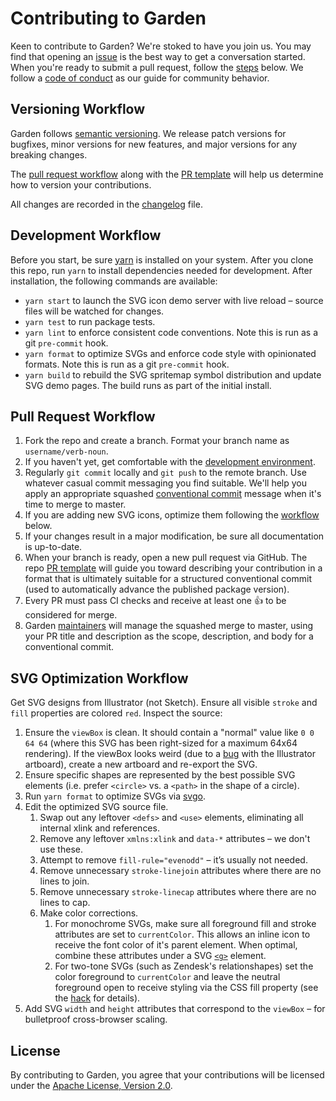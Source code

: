 # Contributing to Garden

Keen to contribute to Garden? We're stoked to have you join us. You may
find that opening an
[issue](https://github.com/zendeskgarden/svg-icons/issues) is the best
way to get a conversation started. When you're ready to submit a pull
request, follow the [steps](#pull-request-workflow) below. We follow a
[code of conduct](CODE_OF_CONDUCT.md) as our guide for community
behavior.

## Versioning Workflow

Garden follows [semantic versioning](https://semver.org/). We release
patch versions for bugfixes, minor versions for new features, and major
versions for any breaking changes.

The [pull request workflow](#pull-request-workflow) along with the [PR
template](PULL_REQUEST_TEMPLATE.md) will help us determine how to
version your contributions.

All changes are recorded in the [changelog](../CHANGELOG.md) file.

## Development Workflow

Before you start, be sure [yarn](https://yarnpkg.com/en/) is installed
on your system. After you clone this repo, run `yarn` to install
dependencies needed for development. After installation, the following
commands are available:

* `yarn start` to launch the SVG icon demo server with live reload
  – source files will be watched for changes.
* `yarn test` to run package tests.
* `yarn lint` to enforce consistent code conventions. Note this is run
  as a git `pre-commit` hook.
* `yarn format` to optimize SVGs and enforce code style with opinionated
  formats. Note this is run as a git `pre-commit` hook.
* `yarn build` to rebuild the SVG spritemap symbol distribution and
  update SVG demo pages. The build runs as part of the initial install.

## Pull Request Workflow

1. Fork the repo and create a branch. Format your branch name as
   `username/verb-noun`.
1. If you haven't yet, get comfortable with the [development
   environment](#development-workflow).
1. Regularly `git commit` locally and `git push` to the remote branch.
   Use whatever casual commit messaging you find suitable. We'll help
   you apply an appropriate squashed [conventional
   commit](https://conventionalcommits.org/) message when it's time to
   merge to master.
1. If you are adding new SVG icons, optimize them following the
   [workflow](svg-optimization-workflow) below.
1. If your changes result in a major modification, be sure all
   documentation is up-to-date.
1. When your branch is ready, open a new pull request via GitHub.
   The repo [PR template](PULL_REQUEST_TEMPLATE.md) will guide you
   toward describing your contribution in a format that is ultimately
   suitable for a structured conventional commit (used to automatically
   advance the published package version).
1. Every PR must pass CI checks and receive at least one :+1: to be
   considered for merge.
1. Garden
   [maintainers](https://github.com/orgs/zendeskgarden/teams/maintainers)
   will manage the squashed merge to master, using your PR title and
   description as the scope, description, and body for a conventional
   commit.

## SVG Optimization Workflow

Get SVG designs from Illustrator (not Sketch). Ensure all visible
`stroke` and `fill` properties are colored `red`. Inspect the source:

1. Ensure the `viewBox` is clean. It should contain a "normal" value
   like `0 0 64 64` (where this SVG has been right-sized for a maximum
   64x64 rendering). If the viewBox looks weird (due to a
   [bug](http://graphicdesign.stackexchange.com/questions/39505/illustrator-exporting-svg-viewbox-doesnt-match-artboard-size)
   with the Illustrator artboard), create a new artboard and re-export
   the SVG.
1. Ensure specific shapes are represented by the best possible SVG
   elements (i.e. prefer `<circle>` vs. a `<path>` in the shape of a
   circle).
1. Run `yarn format` to optimize SVGs via
   [svgo](https://www.npmjs.com/package/svgo).
1. Edit the optimized SVG source file.
    1. Swap out any leftover `<defs>` and `<use>` elements, eliminating
       all internal xlink and references.
    1. Remove any leftover `xmlns:xlink` and `data-*` attributes – we
       don't use these.
    1. Attempt to remove `fill-rule="evenodd"` – it’s usually not
       needed.
    1. Remove unnecessary `stroke-linejoin` attributes where there are
       no lines to join.
    1. Remove unnecessary `stroke-linecap` attributes where there are no
       lines to cap.
    1. Make color corrections.
        1. For monochrome SVGs, make sure all foreground fill and
           stroke attributes are set to `currentColor`. This allows
           an inline icon to receive the font color of it's parent
           element. When optimal, combine these attributes under a SVG
           [`<g>`](https://developer.mozilla.org/en-US/docs/Web/SVG/Element/g)
           element.
        1. For two-tone SVGs (such as Zendesk's relationshapes) set
           the color foreground to `currentColor` and leave the neutral
           foreground open to receive styling via the CSS fill property
           (see the
           [hack](https://css-tricks.com/lodge/svg/21-get-two-colors-use/)
           for details).
1. Add SVG `width` and `height` attributes that correspond to the
   `viewBox` – for bulletproof cross-browser scaling.

## License

By contributing to Garden, you agree that your contributions will be
licensed under the [Apache License, Version 2.0](../LICENSE.md).
